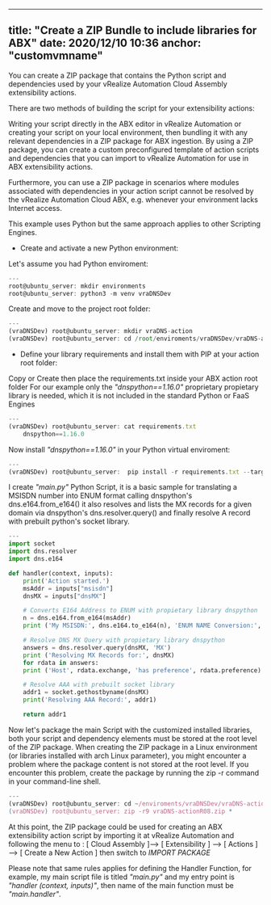 
---
title: "Create a ZIP Bundle to include libraries for ABX"
date: 2020/12/10 10:36
anchor: "customvmname"
---

You can create a ZIP package that contains the Python script and dependencies used by your vRealize Automation Cloud Assembly extensibility actions.

There are two methods of building the script for your extensibility actions:

Writing your script directly in the ABX editor in vRealize Automation or creating your script on your local environment, then bundling it with any relevant dependencies in a ZIP package for ABX ingestion. By using a ZIP package, you can create a custom preconfigured template of action scripts and dependencies that you can import to vRealize Automation for use in ABX extensibility actions.

Furthermore, you can use a ZIP package in scenarios where modules associated with dependencies in your action script cannot be resolved by the vRealize Automation Cloud ABX, e.g. whenever your environment lacks Internet access.

This example uses Python but the same approach applies to other Scripting Engines.

+ Create and activate a new Python environment:

Let's assume you had Python enviroment: 

```js
---
root@ubuntu_server: mkdir environments
root@ubuntu_server: python3 -m venv vraDNSDev 
```

Create and move to the project root folder:

```js
---
(vraDNSDev) root@ubuntu_server: mkdir vraDNS-action    
(vraDNSDev) root@ubuntu_server: cd /root/enviroments/vraDNSDev/vraDNS-action
```
+ Define your library requirements and install them with PIP at your action root folder:

Copy or Create then place the requirements.txt inside your ABX action root folder For our example only the _"dnspython==1.16.0"_  proprietary propietary library is needed, which it is not included in the standard Python or FaaS Engines

```js
---
(vraDNSDev) root@ubuntu_server: cat requirements.txt 
	dnspython==1.16.0 
```

Now install _"dnspython==1.16.0"_ in your Python virtual enviroment:

```js
---
(vraDNSDev) root@ubuntu_server:  pip install -r requirements.txt --target=/root/enviroments/vraDNSDev/vraDNS-action/lib   
```

I create _"main.py"_  Python Script, it is a basic sample for translating a MSISDN number into ENUM format calling dnspython's dns.e164.from_e164() it also resolves and lists the MX records for a given domain via dnspython's dns.resolver.query() and finally resolve A record with prebuilt python's socket library.

```python
---
import socket
import dns.resolver
import dns.e164

def handler(context, inputs):
    print('Action started.')
    msAddr = inputs["msisdn"]
    dnsMX = inputs["dnsMX"]

    # Converts E164 Address to ENUM with propietary library dnspython
    n = dns.e164.from_e164(msAddr)
    print ('My MSISDN:', dns.e164.to_e164(n), 'ENUM NAME Conversion:', n)

    # Resolve DNS MX Query with propietary library dnspython
    answers = dns.resolver.query(dnsMX, 'MX')
    print ('Resolving MX Records for:', dnsMX)
    for rdata in answers:
	print ('Host', rdata.exchange, 'has preference', rdata.preference)

    # Resolve AAA with prebuilt socket library
    addr1 = socket.gethostbyname(dnsMX)
    print('Resolving AAA Record:', addr1)

    return addr1  
```

Now let's package the main Script with the customized installed libraries, both your script and dependency elements must be stored at the root level of the ZIP package.
When creating the ZIP package in a Linux environment (or libraries installed with arch Linux parameter), you might encounter a problem where the package content is not stored at the root level. If you encounter this problem, create the package by running the zip -r command in your command-line shell.

```js
---
(vraDNSDev) root@ubuntu_server: cd ~/enviroments/vraDNSDev/vraDNS-action
(vraDNSDev) root@ubuntu_server: zip -r9 vraDNS-actionR08.zip *
```

At this point, the ZIP package could be used for creating an ABX extensibility action script by importing it at vRealize Automation and following the menu to : [ Cloud Assembly ]--> [ Extensibility ] --> [ Actions ] --> [ Create a New Action ] then switch to _IMPORT PACKAGE_

Please note that same rules applies for defining the Handler Function, for example, my main script file is titled _"main.py"_ and my entry point is _"handler (context, inputs)"_, then name of the main function must be _"main.handler"_.



